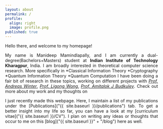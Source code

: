 ```yaml
---
layout: about
permalink: /
profile:
  align: right
  image: profile.png
published: true
---
```


<style>body {text-align: justify}</style>
Hello there, and welcome to my homepage!

My name is Manideep Mamindlapally, and I am currently a dual-degree(Bachelors+Masters) student at **Indian Institute of Technology Kharagpur**, India. I am broadly interested in theoretical computer science research. More specifically in
	*Classical Information Theory
    *Cryptography
    *Quantum Information Theory
    *Quantum Computation
I have been doing a fair bit of research in these topics, working on different projects with [_Prof. Andreas Winter_](https://www.icrea.cat/Web/ScientificStaff/andreas-winter-556), [_Prof. Ligong Wong_](https://perso-etis.ensea.fr/ligong.wang/), [_Prof. Amitalok J Budkuley_](http://www.facweb.iitkgp.ac.in/~amitalok/index.html). Check out more about my work and my thoughts on 

I just recently made this webpage. Here, I maintain a list of my publications under the [Publications]("{{ site.baseurl }}/publications") tab. To get a better insight into my life so far, you can have a look at my [curriculum vitae]("{{ site.baseurl }}/CV"). I plan on writing any ideas or thoughts that occur to me on this [blog]("{{ site.baseurl }}" + "/blog") here as well.
